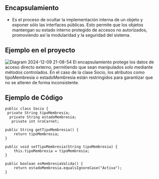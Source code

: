 ## Encapsulamiento

  - Es el proceso de ocultar la implementación interna de un objeto y
exponer sólo las interfaces públicas. Esto permite que los objetos mantengan su
estado interno protegido de accesos no autorizados, promoviendo así la
modularidad y la seguridad del sistema.
## Ejemplo en el proyecto
![Diagram 2024-12-09 21-08-54](https://github.com/user-attachments/assets/bc309dad-36a7-473a-ae47-fa5e9bf64d97)
El encapsulamiento protege los datos de acceso directo externo, permitiendo que sean manipulados solo mediante métodos controlados.
En el caso de la clase Socio, los atributos como tipoMembresia o estadoMembresia están restringidos para garantizar que no se alteren
de forma inconsistente.

## Ejemplo de Código
    public class Socio {
     private String tipoMembresia;
      private String estadoMembresia;
       private int nroCarnet;

    public String getTipoMembresia() {
        return tipoMembresia;
    }

    public void setTipoMembresia(String tipoMembresia) {
        this.tipoMembresia = tipoMembresia;
    }

    public boolean esMembresiaValida() {
        return estadoMembresia.equalsIgnoreCase("Activa");
    }

